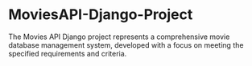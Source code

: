 # MoviesAPI-Django-Project
The Movies API Django project represents a comprehensive movie database management system, developed with a focus on meeting the specified requirements and criteria.
